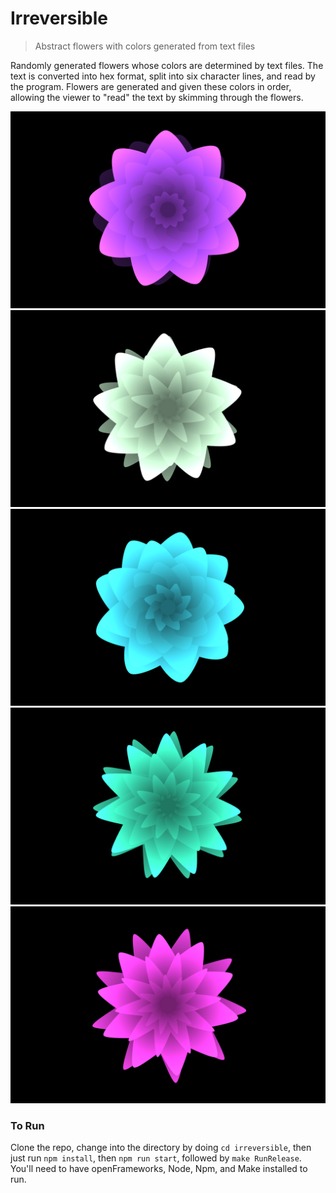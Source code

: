# Irreversible

> Abstract flowers with colors generated from text files

Randomly generated flowers whose colors are determined by text files. The text is converted into hex format, split into six character lines, and read by the program. Flowers are generated and given these colors in order, allowing the viewer to "read" the text by skimming through the flowers.

![bin/screenshots/ss-1.png](bin/screenshots/ss-1.png)
![bin/screenshots/ss-2.png](bin/screenshots/ss-2.png)
![bin/screenshots/ss-3.png](bin/screenshots/ss-3.png)
![bin/screenshots/ss-4.png](bin/screenshots/ss-4.png)
![bin/screenshots/ss-5.png](bin/screenshots/ss-5.png)

### To Run

Clone the repo, change into the directory by doing `cd irreversible`, then just run `npm install`, then `npm run start`, followed by `make RunRelease`. You'll need to have openFrameworks, Node, Npm, and Make installed to run.